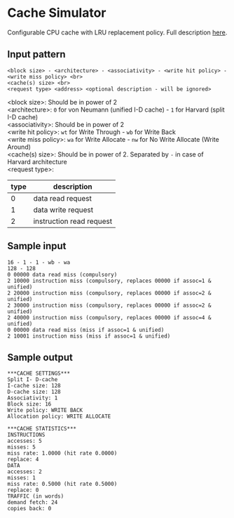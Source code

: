 # Cache Simulator

Configurable CPU cache with LRU replacement policy. Full description [here](https://github.com/radinshayanfar/ca_cache_simulator/blob/master/project_description.pdf).

## Input pattern
```text
<block size> - <architecture> - <associativity> - <write hit policy> - <write miss policy> <br>
<cache(s) size> <br>
<request type> <address> <optional description - will be ignored>
```
\<block size>: Should be in power of 2 <br>
\<architecture>: `0` for von Neumann (unified I-D cache) - `1` for Harvard (split I-D cache) <br>
\<associativity>: Should be in power of 2 <br>
\<write hit policy>: `wt` for Write Through - `wb` for Write Back <br>
\<write miss policy>: `wa` for Write Allocate - `nw` for No Write Allocate (Write Around) <br>
\<cache(s) size>: Should be in power of 2. Separated by ` - ` in case of Harvard architecture <br>
\<request type>:
<table>
<thead>
  <tr>
    <th>type</th>
    <th>description</th>
  </tr>
</thead>
<tbody>
  <tr>
    <td>0</td>
    <td>data read request</td>
  </tr>
  <tr>
    <td>1</td>
    <td>data write request</td>
  </tr>
  <tr>
    <td>2</td>
    <td>instruction read request</td>
  </tr>
</tbody>
</table>

## Sample input
```text
16 - 1 - 1 - wb - wa
128 - 128
0 00000 data read miss (compulsory)
2 10000 instruction miss (compulsory, replaces 00000 if assoc=1 & unified)
2 20000 instruction miss (compulsory, replaces 00000 if assoc=2 & unified)
2 30000 instruction miss (compulsory, replaces 00000 if assoc=2 & unified)
2 40000 instruction miss (compulsory, replaces 00000 if assoc=4 & unified)
0 00000 data read miss (miss if assoc=1 & unified)
2 10001 instruction miss (miss if assoc=1 & unified)
```

## Sample output
```text
***CACHE SETTINGS***
Split I- D-cache
I-cache size: 128
D-cache size: 128
Associativity: 1
Block size: 16
Write policy: WRITE BACK
Allocation policy: WRITE ALLOCATE

***CACHE STATISTICS***
INSTRUCTIONS
accesses: 5
misses: 5
miss rate: 1.0000 (hit rate 0.0000)
replace: 4
DATA
accesses: 2
misses: 1
miss rate: 0.5000 (hit rate 0.5000)
replace: 0
TRAFFIC (in words)
demand fetch: 24
copies back: 0
```